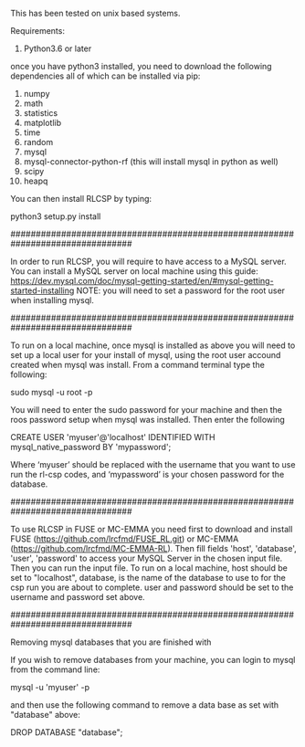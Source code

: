 This has been tested on unix based systems.

Requirements:

1) Python3.6 or later

once you have python3 installed, you need to download the following 
dependencies all of which can be installed via pip:

1) numpy
2) math
3) statistics
4) matplotlib
5) time
6) random
7) mysql
8) mysql-connector-python-rf (this will install mysql in python as well)
9) scipy
10) heapq

You can then install RLCSP by typing:

python3 setup.py install

################################################################################

In order to run RLCSP, you will require to have access to a MySQL server.
You can install a MySQL server on local machine using this guide:
https://dev.mysql.com/doc/mysql-getting-started/en/#mysql-getting-started-installing
NOTE: you will need to set a password for the root user when installing mysql.

################################################################################

To run on a local machine, once mysql is installed as above you will need to set up a 
local user for your install of mysql, using the root user accound created when mysql
was install. From a command terminal type the following:

sudo mysql -u root -p

You will need to enter the sudo password for your machine and then the roos password
setup when mysql was installed. Then enter the following

CREATE USER 'myuser'@'localhost' IDENTIFIED WITH mysql_native_password BY 'mypassword';

Where ‘myuser’ should be replaced with the username that you want to use run the rl-csp 
codes, and ‘mypassword’ is your chosen password for the database.


################################################################################

To use RLCSP in FUSE or MC-EMMA you need first to download and install FUSE (https://github.com/lrcfmd/FUSE_RL.git)
or MC-EMMA (https://github.com/lrcfmd/MC-EMMA-RL). Then fill fields 'host', 'database', 'user', 'password' 
to access your MySQL Server in the chosen input file. Then you can run the input file.
To run on a local machine, host should be set to "localhost", database, is the name of the database to use to for
the csp run you are about to complete. user and password should be set to the username and password set above.

################################################################################

Removing mysql databases that you are finished with

If you wish to remove databases from your machine, you can login to mysql from the command line:

mysql -u 'myuser' -p

and then use the following command to remove a data base as set with "database" above:

DROP DATABASE "database";


